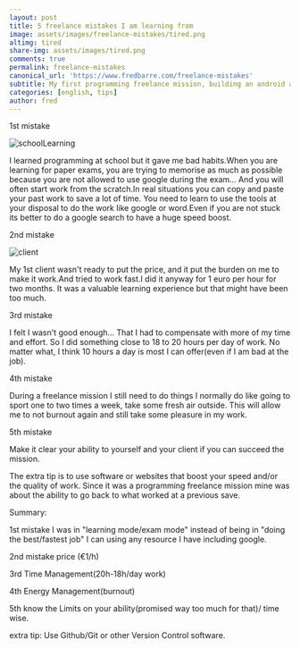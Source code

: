 ```yaml
---
layout: post
title: 5 freelance mistakes I am learning from
image: assets/images/freelance-mistakes/tired.png
altimg: tired
share-img: assets/images/tired.png
comments: true
permalink: freelance-mistakes
canonical_url: 'https://www.fredbarre.com/freelance-mistakes'
subtitle: My first programming freelance mission, building an android app
categories: [english, tips]
author: fred
---
```



1st mistake

![schoolLearning](https://www.fredbarre.com/img/school.jpg)

I learned programming at school but it gave me bad habits.When you are learning for paper exams, you are trying to memorise as much as possible because you are not allowed to use google during the exam...
And you will often start work from the scratch.In real situations you can copy and paste your past work to save a lot of time. You need to learn to use the tools at your disposal to do the work like google or word.Even if you are not stuck its better to do a google search to have a huge speed boost.

2nd mistake

![client](https://www.fredbarre.com/img/empty.png)

My 1st client wasn't ready to put the price, and it put the burden on me to make it work.And tried to work fast.I did it anyway for 1 euro per hour for two months.
It was a valuable learning experience but that might have been too much.

3rd mistake

I felt I wasn't good enough... That I had to compensate with more of my time and effort.
So I did something close to 18 to 20 hours per day of work.
No matter what, I think 10 hours a day is most I can offer(even if I am bad at the job).

4th mistake

During a freelance mission I still need to do things I normally do like going to sport one to two times a week, take some fresh air outside.
This will allow me to not burnout again and still take some pleasure in my work.

5th mistake

Make it clear your ability to yourself and your client if you can succeed the mission.

The extra tip is to use software or websites that boost your speed and/or the quality of work. Since it was a programming freelance mission mine was about the ability to go back to what worked at a previous save.

Summary:

1st mistake I was in "learning mode/exam mode" instead of being in "doing the best/fastest job" I can using any resource I have including google.

2nd mistake price (€1/h)

3rd Time Management(20h-18h/day work)

4th Energy Management(burnout)

5th know the Limits on your ability(promised way too much for that)/ time wise.

extra tip: Use Github/Git or other Version Control software.
